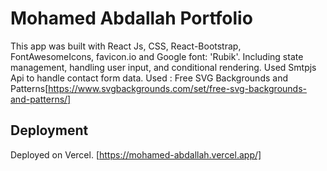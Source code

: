 # Mohamed Abdallah Portfolio
This app was built with React Js, CSS, React-Bootstrap, FontAwesomeIcons, favicon.io and Google font: 'Rubik'.
Including state management, handling user input, and conditional rendering.
Used Smtpjs Api to handle contact form data.
Used : Free SVG Backgrounds and Patterns[https://www.svgbackgrounds.com/set/free-svg-backgrounds-and-patterns/] 
## Deployment
Deployed on Vercel.
[https://mohamed-abdallah.vercel.app/]
